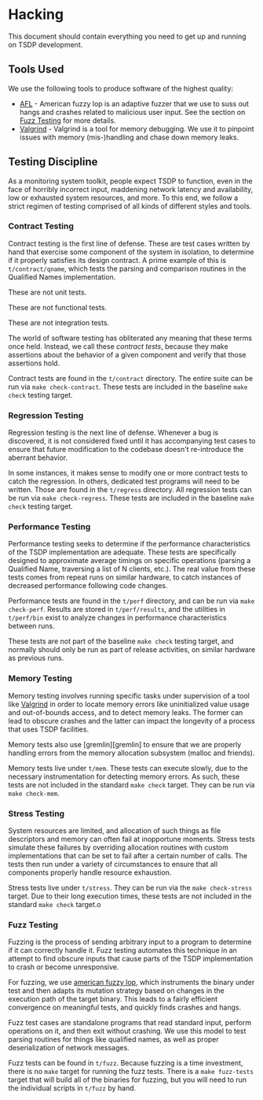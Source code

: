 Hacking
=======

This document should contain everything you need to get up and
running on TSDP development.


Tools Used
----------

We use the following tools to produce software of the highest
quality:

  - [AFL][afl] - American fuzzy lop is an adaptive fuzzer that we
    use to suss out hangs and crashes related to malicious user
    input.  See the section on [Fuzz Testing](#fuzz-testing) for
    more details.
  - [Valgrind][vg] - Valgrind is a tool for memory debugging.  We
    use it to pinpoint issues with memory (mis-)handling and chase
    down memory leaks.


Testing Discipline
------------------

As a monitoring system toolkit, people expect TSDP to function,
even in the face of horribly incorrect input, maddening network
latency and availability, low or exhausted system resources, and
more.  To this end, we follow a strict regimen of testing
comprised of all kinds of different styles and tools.

### Contract Testing

Contract testing is the first line of defense.  These are test
cases written by hand that exercise some component of the system
in isolation, to determine if it properly satisfies its design
contract.  A prime example of this is `t/contract/qname`, which
tests the parsing and comparison routines in the Qualified Names
implementation.

These are not unit tests.

These are not functional tests.

These are not integration tests.

The world of software testing has obliterated any meaning that
these terms once held.  Instead, we call these _contract tests_,
because they make assertions about the behavior of a given
component and verify that those assertions hold.

Contract tests are found in the `t/contract` directory.  The
entire suite can be run via `make check-contract`.  These tests
are included in the baseline `make check` testing target.

### Regression Testing

Regression testing is the next line of defense.  Whenever a
bug is discovered, it is not considered fixed until it has
accompanying test cases to ensure that future modification to
the codebase doesn't re-introduce the aberrant behavior.

In some instances, it makes sense to modify one or more contract
tests to catch the regression.  In others, dedicated test
programs will need to be written.  Those are found in the
`t/regress` directory.  All regression tests can be run via `make
check-regress`.  These tests are included in the baseline `make
check` testing target.

### Performance Testing

Performance testing seeks to determine if the performance
characteristics of the TSDP implementation are adequate.  These
tests are specifically designed to approximate average timings on
specific operations (parsing a Qualified Name, traversing a list
of N clients, etc.).  The real value from these tests comes from
repeat runs on similar hardware, to catch instances of decreased
performance following code changes.

Performance tests are found in the `t/perf` directory, and can be
run via `make check-perf`.  Results are stored in
`t/perf/results`, and the utilities in `t/perf/bin` exist to
analyze changes in performance characteristics between runs.

These tests are not part of the baseline `make check` testing
target, and normally should only be run as part of release
activities, on similar hardware as previous runs.

### Memory Testing

Memory testing involves running specific tasks under supervision
of a tool like [Valgrind][vg] in order to locate memory errors
like uninitialized value usage and out-of-bounds access, and to
detect memory leaks. The former can lead to obscure crashes
and the latter can impact the longevity of a process that uses
TSDP facilities.

Memory tests also use [gremlin][gremlin] to ensure that we are
properly handling errors from the memory allocation subsystem
(malloc and friends).

Memory tests live under `t/mem`.  These tests can execute slowly,
due to the necessary instrumentation for detecting memory errors.
As such, these tests are not included in the standard `make check`
target.  They can be run via `make check-mem`.

### Stress Testing

System resources are limited, and allocation of such things as
file descriptors and memory can often fail at inopportune moments.
Stress tests simulate these failures by overriding allocation
routines with custom implementations that can be set to fail after
a certain number of calls.  The tests then run under a variety of
circumstances to ensure that all components properly handle
resource exhaustion.

Stress tests live under `t/stress`.  They can be run via the `make
check-stress` target.  Due to their long execution times, these
tests are not included in the standard `make check` target.o

### Fuzz Testing

Fuzzing is the process of sending arbitrary input to a program to
determine if it can correctly handle it.  Fuzz testing automates
this technique in an attempt to find obscure inputs that cause
parts of the TSDP implementation to crash or become unresponsive.

For fuzzing, we use [american fuzzy lop][afl], which instruments
the binary under test and then adapts its mutation strategy based
on changes in the execution path of the target binary.  This leads
to a fairly efficient convergence on meaningful tests, and quickly
finds crashes and hangs.

Fuzz test cases are standalone programs that read standard input,
perform operations on it, and then exit without crashing.  We use
this model to test parsing routines for things like qualified
names, as well as proper deserialization of network messages.

Fuzz tests can be found in `t/fuzz`.  Because fuzzing is a time
investment, there is no `make` target for running the fuzz tests.
There is a `make fuzz-tests` target that will build all of the
binaries for fuzzing, but you will need to run the individual
scripts in `t/fuzz` by hand.


[afl]: http://lcamtuf.coredump.cx/afl/
[vg]:  http://valgrind.org/
